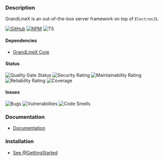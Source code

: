 
### Description

GrandLineX is an out-of-the-box server framework on top of `ElectronJS`.

[![GitHub](https://badge.fury.io/gh/grandlinex%2Fe-kernel.svg)](https://github.com/GrandlineX/e-kernel)
[![NPM](https://img.shields.io/static/v1?label=NPM&message=Package&color=red&logo=NPM)](https://www.npmjs.com/package/@grandlinex/e-kernel)
![TS](https://img.shields.io/static/v1?label=Language&message=TypeScript&color=blue&logo=TypeScript)


#### Dependencies
- [GrandLineX Core](/docs/p/kernel/core/)


#### Status
![Quality Gate Status](https://sonarcloud.io/api/project_badges/measure?project=GrandlineX_e-kernel&metric=alert_status)
![Security Rating](https://sonarcloud.io/api/project_badges/measure?project=GrandlineX_e-kernel&metric=security_rating)
![Maintainability Rating](https://sonarcloud.io/api/project_badges/measure?project=GrandlineX_e-kernel&metric=sqale_rating)
![Reliability Rating](https://sonarcloud.io/api/project_badges/measure?project=GrandlineX_e-kernel&metric=reliability_rating)
![Coverage](https://sonarcloud.io/api/project_badges/measure?project=GrandlineX_e-kernel&metric=coverage)

#### Issues
![Bugs](https://sonarcloud.io/api/project_badges/measure?project=GrandlineX_e-kernel&metric=bugs)
![Vulnerabilities](https://sonarcloud.io/api/project_badges/measure?project=GrandlineX_e-kernel&metric=vulnerabilities)
![Code Smells](https://sonarcloud.io/api/project_badges/measure?project=GrandlineX_e-kernel&metric=code_smells)


### Documentation
- [Documentation](https://www.grandlinex.com/e-kernel/)

### Installation

- [See @GettingStarted](/docs/getting_started/electron)
